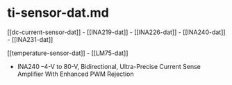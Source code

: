 
# ti-sensor-dat.md

[[dc-current-sensor-dat]] - [[INA219-dat]] - [[INA226-dat]] - [[INA240-dat]] - [[INA231-dat]]

[[temperature-sensor-dat]] - [[LM75-dat]]

- INA240 –4-V to 80-V, Bidirectional, Ultra-Precise Current Sense Amplifier With Enhanced PWM Rejection

